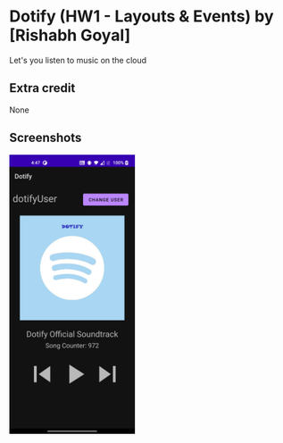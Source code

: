 
# Dotify (HW1 - Layouts & Events) by [Rishabh Goyal]

Let's you listen to music on the cloud

## Extra credit
None

## Screenshots
<img src="screenshot.jpg" alt="Screenshot of the app" height="500" />
